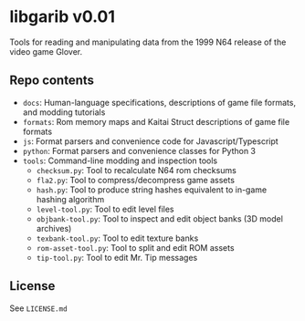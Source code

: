 # libgarib v0.01

Tools for reading and manipulating data from the 1999 N64 release of the video game Glover.

## Repo contents

- `docs`: Human-language specifications, descriptions of game file formats, and modding tutorials
- `formats`: Rom memory maps and Kaitai Struct descriptions of game file formats
- `js`: Format parsers and convenience code for Javascript/Typescript
- `python`: Format parsers and convenience classes for Python 3
- `tools`: Command-line modding and inspection tools
    - `checksum.py`: Tool to recalculate N64 rom checksums
    - `fla2.py`: Tool to compress/decompress game assets
    - `hash.py`: Tool to produce string hashes equivalent to in-game hashing algorithm
    - `level-tool.py`: Tool to edit level files
    - `objbank-tool.py`: Tool to inspect and edit object banks (3D model archives) 
    - `texbank-tool.py`: Tool to edit texture banks
    - `rom-asset-tool.py`: Tool to split and edit ROM assets
    - `tip-tool.py`: Tool to edit Mr. Tip messages

## License

See `LICENSE.md`